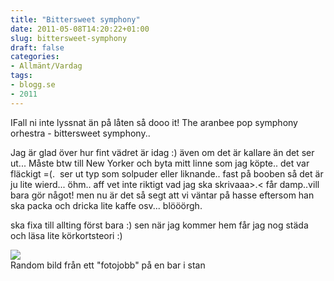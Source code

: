 ```yaml
---
title: "Bittersweet symphony"
date: 2011-05-08T14:20:22+01:00
slug: bittersweet-symphony
draft: false
categories:
- Allmänt/Vardag
tags:
- blogg.se
- 2011
---
```

IFall ni inte lyssnat än på låten så dooo it! The aranbee pop symphony orhestra - bittersweet symphony..  
  
  
Jag är glad över hur fint vädret är idag :) även om det är kallare än det ser ut... Måste btw till New Yorker och byta mitt linne som jag köpte.. det var fläckigt =(.  ser ut typ som solpuder eller liknande.. fast på booben så det är ju lite wierd... öhm.. aff vet inte riktigt vad jag ska skrivaaa>.< får damp..vill bara gör något! men nu är det så segt att vi väntar på hasse eftersom han ska packa och dricka lite kaffe osv... blööörgh.  
  
  
ska fixa till allting först bara :) sen när jag kommer hem får jag nog städa och läsa lite körkortsteori :)  
  
![](/assets/images/blogg.se/dronk7mars07_146907195.jpg)  
Random bild från ett "fotojobb" på en bar i stan